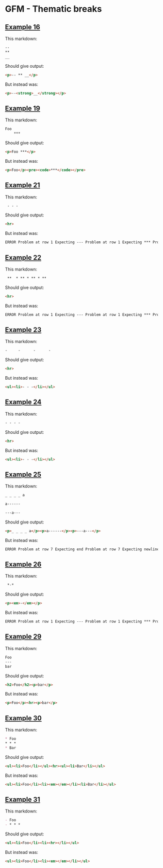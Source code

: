 # GFM - Thematic breaks

## [Example 16](https://spec.commonmark.org/0.29/#example-16)

This markdown:

```markdown
--
**
__

```

Should give output:

```html
<p>-- ** __</p>
```

But instead was:

```html
<p>--<strong>__</strong></p>
```
## [Example 19](https://spec.commonmark.org/0.29/#example-19)

This markdown:

```markdown
Foo
    ***

```

Should give output:

```html
<p>Foo ***</p>
```

But instead was:

```html
<p>Foo</p><pre><code>***</code></pre>
```
## [Example 21](https://spec.commonmark.org/0.29/#example-21)

This markdown:

```markdown
 - - -

```

Should give output:

```html
<hr>
```

But instead was:

```html
ERROR Problem at row 1 Expecting --- Problem at row 1 Expecting *** Problem at row 1 Expecting ___
```
## [Example 22](https://spec.commonmark.org/0.29/#example-22)

This markdown:

```markdown
 **  * ** * ** * **

```

Should give output:

```html
<hr>
```

But instead was:

```html
ERROR Problem at row 1 Expecting --- Problem at row 1 Expecting *** Problem at row 1 Expecting ___
```
## [Example 23](https://spec.commonmark.org/0.29/#example-23)

This markdown:

```markdown
-     -      -      -

```

Should give output:

```html
<hr>
```

But instead was:

```html
<ul><li>- - -</li></ul>
```
## [Example 24](https://spec.commonmark.org/0.29/#example-24)

This markdown:

```markdown
- - - -    

```

Should give output:

```html
<hr>
```

But instead was:

```html
<ul><li>- - -</li></ul>
```
## [Example 25](https://spec.commonmark.org/0.29/#example-25)

This markdown:

```markdown
_ _ _ _ a

a------

---a---

```

Should give output:

```html
<p>_ _ _ _ a</p><p>a------</p><p>---a---</p>
```

But instead was:

```html
ERROR Problem at row 7 Expecting end Problem at row 7 Expecting newline
```
## [Example 26](https://spec.commonmark.org/0.29/#example-26)

This markdown:

```markdown
 *-*

```

Should give output:

```html
<p><em>-</em></p>
```

But instead was:

```html
ERROR Problem at row 1 Expecting --- Problem at row 1 Expecting *** Problem at row 1 Expecting ___
```
## [Example 29](https://spec.commonmark.org/0.29/#example-29)

This markdown:

```markdown
Foo
---
bar

```

Should give output:

```html
<h2>Foo</h2><p>bar</p>
```

But instead was:

```html
<p>Foo</p><hr><p>bar</p>
```
## [Example 30](https://spec.commonmark.org/0.29/#example-30)

This markdown:

```markdown
* Foo
* * *
* Bar

```

Should give output:

```html
<ul><li>Foo</li></ul><hr><ul><li>Bar</li></ul>
```

But instead was:

```html
<ul><li>Foo</li><li><em></em></li><li>Bar</li></ul>
```
## [Example 31](https://spec.commonmark.org/0.29/#example-31)

This markdown:

```markdown
- Foo
- * * *

```

Should give output:

```html
<ul><li>Foo</li><li><hr></li></ul>
```

But instead was:

```html
<ul><li>Foo</li><li><em></em></li></ul>
```
